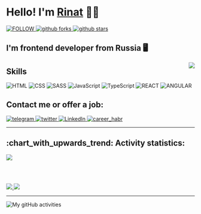 <!-- ![Metrics](https://metrics.lecoq.io/RinatValiullov) -->

<!--
**RinatValiullov/RinatValiullov** is a ✨ _special_ ✨ repository because its `README.md` (this file) appears on your GitHub profile.

Here are some ideas to get you started:

- 🔭 I’m currently working on ...
- 🌱 I’m currently learning ...
- 👯 I’m looking to collaborate on ...
- 🤔 I’m looking for help with ...
- 💬 Ask me about ...
- 📫 How to reach me: ...
- 😄 Pronouns: ...
- ⚡ Fun fact: ...
-->

<h1> Hello! I'm <a href="https://4ront.ru">Rinat</a> 🙋‍♂️</h1>
<div>
  <a href="https://github.com/RinatValiullov">
    <img alt="FOLLOW" src="https://custom-icon-badges.herokuapp.com/github/followers/RinatValiullov?labelColor=555555&style=for-the-badge&logo=person-add&label=Follow&logoColor=white">
  </a>
<!--   <a href="https://github.com/RinatValiullov?tab=repositories&sort=stargazers">
    <img alt="github stars" src="https://custom-icon-badges.herokuapp.com/github/stars/rinatvaliullov?style=for-the-badge">
  </a> -->
  <a href="https://github.com/RinatValiullov?tab=repositories&q=&type=fork">
    <img alt="github forks" src="https://custom-icon-badges.herokuapp.com/badge/dynamic/json?logo=fork&label=GitHub%20Forks&style=for-the-badge&query=%24.forks&url=https://api.github-star-counter.workers.dev/user/rinatvaliullov">
  </a>
  <a href="https://github.com/RinatValiullov?tab=repositories&sort=stargazers">
    <img alt="github stars" src="https://img.shields.io/badge/dynamic/json?logo=github&label=GitHub%20Stars&style=for-the-badge&query=%24.stars&url=https://api.github-star-counter.workers.dev/user/rinatvaliullov">
  </a>  
</div>


<div>
  <h2> I'm frontend developer from Russia 🖥️</h2>
  <img align="right" src="https://komarev.com/ghpvc/?username=RinatValiullov&label=Profile%20Views&style=flat-square">  
</div>

<div>
  <h2>Skills</h2>
  <img alt="HTML" title="HTML" src="https://img.shields.io/badge/HTML-239120?style=for-the-badge&logo=html5&color=555&logoColor=007ec6">
  <img alt="CSS" title="CSS" src="https://img.shields.io/badge/CSS-239120?&style=for-the-badge&logo=css3&color=555&logoColor=007ec6">
  <img alt="SASS" title="SASS" src="https://img.shields.io/badge/Sass-CC6699?style=for-the-badge&logo=sass&color=555&logoColor=007ec6">
  <img alt="JavaScript" title="JavaScript" src="https://img.shields.io/badge/JavaScript-F7DF1E?style=for-the-badge&logo=javascript&color=555&logoColor=007ec6">
  <img alt="TypeScript" title="TypeScript" src="https://img.shields.io/static/v1?label=&message=typescript&style=for-the-badge&logo=typescript&color=555&logoColor=007ec6">
  <img alt="REACT" title="REACT" src="https://img.shields.io/badge/React-20232A?style=for-the-badge&logo=react&color=555&logoColor=007ec6">
  <img alt="ANGULAR" title="ANGULAR" src="https://img.shields.io/badge/Angular-DD0031?style=for-the-badge&logo=angular&color=555&logoColor=007ec6">
</div>

<div>
  <h2>Contact me or offer a job:</h2>

  <a href="https://t.me/fredddie" target="_blank">
    <img alt="telegram" title="telegram" src="https://img.shields.io/badge/Telegram-2CA5E0?style=for-the-badge&logo=telegram&color=555">
  </a>
  <a href="https://twitter.com/4rontender" target="_blank">
    <img alt="twitter" title="twitter" src="https://img.shields.io/badge/Twitter-1DA1F2?style=for-the-badge&logo=twitter&color=555">
  </a>
  <a href="https://www.linkedin.com/in/4rontender/" target="_blank">
    <img alt="LinkedIn" title="LinkedIn" src="https://img.shields.io/badge/LinkedIn-0077B5?style=for-the-badge&logo=linkedin&color=555&logoColor=0a66c2">
  </a>
  <a href="https://career.habr.com/4reddie" target="_blank">
    <img alt="career_habr" title="Career Habr" src="https://custom-icon-badges.herokuapp.com/badge/career%20habr-badge.svg?style=for-the-badge&logo=career_habr&color=555">
  </a>
  
<!-- [Twitter](https://twitter.com/4rontender) * [Telegram](https://t.me/fredddie) * [Linkedin](https://www.linkedin.com/in/4rontender) * [Career Habr](https://career.habr.com/4reddie) -->
</div>

<hr>
<h2>:chart_with_upwards_trend: Activity statistics:</h2>

<a href="https://github.com/vn7n24fzkq/github-profile-summary-cards">
  <img src="https://github-profile-summary-cards.vercel.app/api/cards/profile-details?username=RinatValiullov&theme=solarized_dark">
</a>

<br><br>

<a href="https://github.com/vn7n24fzkq/github-profile-summary-cards">
  <img src="https://github-profile-summary-cards.vercel.app/api/cards/repos-per-language?username=RinatValiullov&theme=solarized_dark">
</a>
<a href="https://github.com/vn7n24fzkq/github-profile-summary-cards">
  <img src="https://github-profile-summary-cards.vercel.app/api/cards/stats?username=RinatValiullov&theme=solarized_dark">
</a>

<!-- Another readme status. Don't delete -->
<!--
<a href="https://github.com/anuraghazra/github-readme-stats">
  <img height="180em" src="https://github-readme-stats.vercel.app/api/top-langs/?username=RinatValiullov&theme=cobalt&layout=compact">
</a>
<a href="https://github.com/anuraghazra/github-readme-stats">
  <img height="180em" src="https://github-readme-stats.vercel.app/api?username=RinatValiullov&show_icons=true&theme=cobalt">
</a>
-->

<hr>

<!-- <img src="https://my-github-activity.herokuapp.com/graph?username=RinatValiullov&custom_title=My%20github%20activity&theme=redical" alt="My gitHub activities"> -->
<img src="https://activity-graph.herokuapp.com/graph?username=RinatValiullov&custom_title=My%20github%20activity&theme=redical" alt="My gitHub activities">

<!-- [![RinatValiullov's GitHub stats](https://github-readme-stats.vercel.app/api?username=RinatValiullov)](https://github.com/anuraghazra/github-readme-stats) -->

<!-- [![RinatValiullov's GitHub stats](https://github-readme-stats.vercel.app/api/top-langs/?username=RinatValiullov&theme=cobalt)](https://github.com/anuraghazra/github-readme-stats) -->
